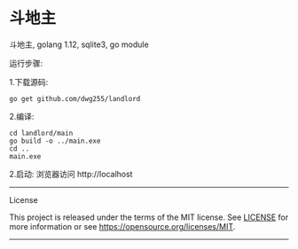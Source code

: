 # 斗地主
斗地主, golang 1.12, sqlite3, go module

运行步骤:

1.下载源码:

    go get github.com/dwg255/landlord

2.编译:
    
    cd landlord/main
    go build -o ../main.exe
    cd ..
    main.exe

2.启动:
    浏览器访问 http://localhost


---

License

This project is released under the terms of the MIT license. See [LICENSE](LICENSE) for more
information or see https://opensource.org/licenses/MIT.
   
   
---
